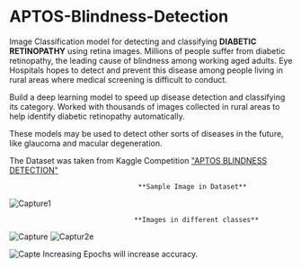 # APTOS-Blindness-Detection
Image Classification model for detecting and classifying **DIABETIC RETINOPATHY** using retina images.
Millions of people suffer from diabetic retinopathy, the leading cause of blindness among working aged adults. Eye Hospitals hopes to detect and prevent this disease among people living in rural areas where medical screening is difficult to conduct.

Build a deep learning model to speed up disease detection and classifying its category. Worked with thousands of images collected in rural areas to help identify diabetic retinopathy automatically.

These models may be used to detect other sorts of diseases in the future, like glaucoma and macular degeneration.

The Dataset was taken from Kaggle Competition ["APTOS BLINDNESS DETECTION"](https://www.kaggle.com/c/aptos2019-blindness-detection/data)

                                    **Sample Image in Dataset**
![Capture1](https://user-images.githubusercontent.com/39646018/64257052-4d1c4400-cf42-11e9-83cd-bf02cdef17f3.PNG)

                                  
                                   **Images in different classes**  
![Capture](https://user-images.githubusercontent.com/39646018/64257166-7a68f200-cf42-11e9-86be-877c67d55ac8.PNG)
![Captur2e](https://user-images.githubusercontent.com/39646018/64257207-9076b280-cf42-11e9-8e48-332e9d4c0a6b.PNG)

![Capte](https://user-images.githubusercontent.com/39646018/105162534-c2d57f80-5b38-11eb-9ba2-8cf63eccc4a4.PNG)
Increasing Epochs will increase accuracy.
